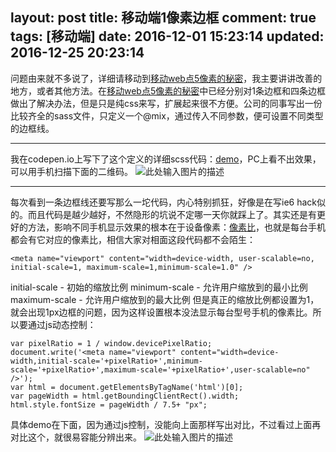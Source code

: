 layout: post
title: 移动端1像素边框
comment: true
tags: [移动端]
date: 2016-12-01 15:23:14
updated: 2016-12-25 20:23:14
---
问题由来就不多说了，详细请移动到[移动web点5像素的秘密][1]，我主要讲讲改善的地方，或者其他方法。在[移动web点5像素的秘密][2]中已经分别对1条边框和四条边框做出了解决办法，但是只是纯css来写，扩展起来很不方便。公司的同事写出一份比较齐全的sass文件，只定义一个@mix，通过传入不同参数，便可设置不同类型的边框线。


----------
我在codepen.io上写下了这个定义的详细scss代码：[demo][3]，PC上看不出效果，可以用手机扫描下面的二维码。
![此处输入图片的描述][4]

----------
每次看到一条边框线还要写那么一坨代码，内心特别抓狂，好像是在写ie6 hack似的。而且代码是越少越好，不然隐形的坑说不定哪一天你就踩上了。其实还是有更好的方法，影响不同手机显示效果的根本在于设备像素：[像素比][5]，也就是每台手机都会有它对应的像素比，相信大家对相面这段代码都不会陌生：

    <meta name="viewport" content="width=device-width, user-scalable=no, initial-scale=1, maximum-scale=1,minimum-scale=1.0" />
initial-scale - 初始的缩放比例
minimum-scale - 允许用户缩放到的最小比例
maximum-scale - 允许用户缩放到的最大比例
但是真正的缩放比例都设置为1，就会出现1px边框的问题，因为这样设置根本没法显示每台型号手机的像素比。所以要通过js动态控制：


    var pixelRatio = 1 / window.devicePixelRatio;
    document.write('<meta name="viewport" content="width=device-width,initial-scale='+pixelRatio+',minimum-scale='+pixelRatio+',maximum-scale='+pixelRatio+',user-scalable=no" />');
    var html = document.getElementsByTagName('html')[0];
    var pageWidth = html.getBoundingClientRect().width;
    html.style.fontSize = pageWidth / 7.5+ "px";

具体demo在下面，因为通过js控制，没能向上面那样写出对比，不过看过上面再对比这个，就很易容能分辨出来。
![此处输入图片的描述][6]



  [1]: http://www.cnblogs.com/PeunZhang/p/4709822.html
  [2]: http://www.cnblogs.com/PeunZhang/p/4709822.html
  [3]: https://codepen.io/bikachaosky/pen/rWgvvg
  [4]: http://o8oseymkx.bkt.clouddn.com/images/hexo-issue/2016-12-25-1.png
  [5]: http://www.paintcodeapp.com/news/ultimate-guide-to-iphone-resolutions
  [6]: http://o8oseymkx.bkt.clouddn.com/images/hexo-issue/2016-12-25-2.png
